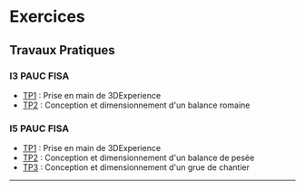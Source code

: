 # Exercices

## Travaux Pratiques
### I3 PAUC FISA

- [TP1](./tp1.md) : Prise en main de 3DExperience
- [TP2](./tp2.md) : Conception et dimensionnement d'un balance romaine

### I5 PAUC FISA

- [TP1](./tp1.md) : Prise en main de 3DExperience
- [TP2](./tp2.md) : Conception et dimensionnement d'un balance de pesée
- [TP3](./tp3.md) : Conception et dimensionnement d'un grue de chantier

---

